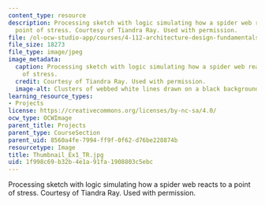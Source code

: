 ```yaml
---
content_type: resource
description: Processing sketch with logic simulating how a spider web reacts to a
  point of stress. Courtesy of Tiandra Ray. Used with permission.
file: /ol-ocw-studio-app/courses/4-112-architecture-design-fundamentals-i-nano-machines-fall-2012/1f998c69b32b4e1a91fa1908803c5ebc_Thumbnail_Ex1_TR.jpg
file_size: 18273
file_type: image/jpeg
image_metadata:
  caption: Processing sketch with logic simulating how a spider web reacts to a point
    of stress.
  credit: Courtesy of Tiandra Ray. Used with permission.
  image-alt: Clusters of webbed white lines drawn on a black background.
learning_resource_types:
- Projects
license: https://creativecommons.org/licenses/by-nc-sa/4.0/
ocw_type: OCWImage
parent_title: Projects
parent_type: CourseSection
parent_uid: 8560a4fe-7994-ff9f-0f62-d76be228874b
resourcetype: Image
title: Thumbnail_Ex1_TR.jpg
uid: 1f998c69-b32b-4e1a-91fa-1908803c5ebc
---
```

Processing sketch with logic simulating how a spider web reacts to a point of stress. Courtesy of Tiandra Ray. Used with permission.